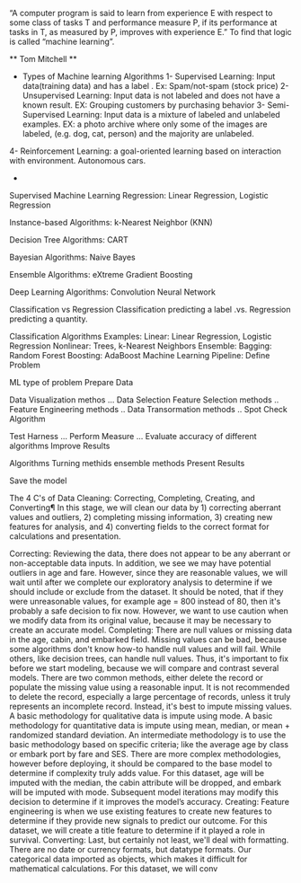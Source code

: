 “A computer program is said to learn from experience E with respect to some class of tasks T and performance measure P, if its performance at tasks in T, as measured by P, improves with experience E.” To find that logic is called “machine learning”.

** Tom Mitchell **

- Types of Machine learning Algorithms
1- Supervised Learning: Input data(training data) and has a  label . Ex: Spam/not-spam  (stock price)
2- Unsupervised Learning: Input data is not labeled and does not have a known result. EX: Grouping customers by purchasing behavior
3- Semi-Supervised Learning: Input data is a mixture of labeled and unlabeled examples. EX: a photo archive where only some of the images are labeled, (e.g. dog, cat, person) and the majority are unlabeled.

4- Reinforcement Learning: a goal-oriented learning based on interaction with environment. Autonomous cars.

-   
Supervised Machine Learning
Regression: Linear Regression, Logistic Regression

Instance-based Algorithms: k-Nearest Neighbor (KNN)

Decision Tree Algorithms: CART

Bayesian Algorithms: Naive Bayes

Ensemble Algorithms: eXtreme Gradient Boosting

Deep Learning Algorithms: Convolution Neural Network

Classification vs Regression
Classification predicting a label .vs. Regression predicting a quantity.

Classification Algorithms Examples:
Linear: Linear Regression, Logistic Regression
Nonlinear: Trees, k-Nearest Neighbors
Ensemble:
Bagging: Random Forest
Boosting: AdaBoost
Machine Learning Pipeline:
Define Problem

ML type of problem
Prepare Data

Data Visualization methos ...
Data Selection
Feature Selection methods ..
Feature Engineering methods ..
Data Transormation methods ..
Spot Check Algorithm

Test Harness ...
Perform Measure ...
Evaluate accuracy of different algorithms
Improve Results

Algorithms Turning methids
ensemble methods
Present Results

Save the model



The 4 C's of Data Cleaning: Correcting, Completing, Creating, and Converting¶
In this stage, we will clean our data by 1) correcting aberrant values and outliers, 2) completing missing information, 3) creating new features for analysis, and 4) converting fields to the correct format for calculations and presentation.

Correcting: Reviewing the data, there does not appear to be any aberrant or non-acceptable data inputs. In addition, we see we may have potential outliers in age and fare. However, since they are reasonable values, we will wait until after we complete our exploratory analysis to determine if we should include or exclude from the dataset. It should be noted, that if they were unreasonable values, for example age = 800 instead of 80, then it's probably a safe decision to fix now. However, we want to use caution when we modify data from its original value, because it may be necessary to create an accurate model.
Completing: There are null values or missing data in the age, cabin, and embarked field. Missing values can be bad, because some algorithms don't know how-to handle null values and will fail. While others, like decision trees, can handle null values. Thus, it's important to fix before we start modeling, because we will compare and contrast several models. There are two common methods, either delete the record or populate the missing value using a reasonable input. It is not recommended to delete the record, especially a large percentage of records, unless it truly represents an incomplete record. Instead, it's best to impute missing values. A basic methodology for qualitative data is impute using mode. A basic methodology for quantitative data is impute using mean, median, or mean + randomized standard deviation. An intermediate methodology is to use the basic methodology based on specific criteria; like the average age by class or embark port by fare and SES. There are more complex methodologies, however before deploying, it should be compared to the base model to determine if complexity truly adds value. For this dataset, age will be imputed with the median, the cabin attribute will be dropped, and embark will be imputed with mode. Subsequent model iterations may modify this decision to determine if it improves the model’s accuracy.
Creating: Feature engineering is when we use existing features to create new features to determine if they provide new signals to predict our outcome. For this dataset, we will create a title feature to determine if it played a role in survival.
Converting: Last, but certainly not least, we'll deal with formatting. There are no date or currency formats, but datatype formats. Our categorical data imported as objects, which makes it difficult for mathematical calculations. For this dataset, we will conv

